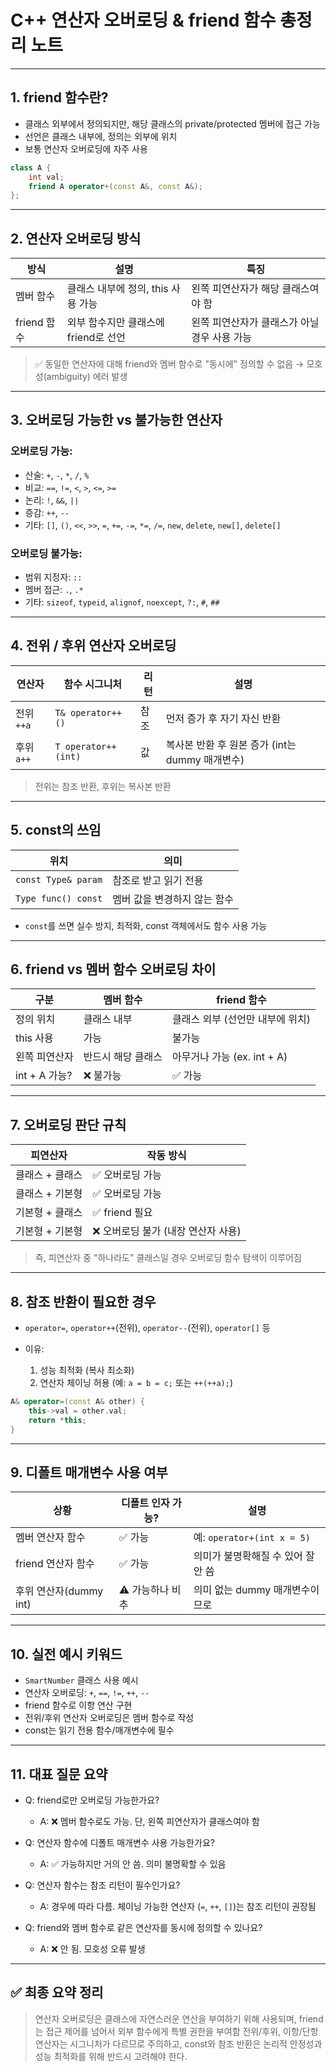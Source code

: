 # C++ 연산자 오버로딩 & friend 함수 총정리 노트

---

## 1. friend 함수란?

* 클래스 외부에서 정의되지만, 해당 클래스의 private/protected 멤버에 접근 가능
* 선언은 클래스 내부에, 정의는 외부에 위치
* 보통 연산자 오버로딩에 자주 사용

```cpp
class A {
    int val;
    friend A operator+(const A&, const A&);
};
```

---

## 2. 연산자 오버로딩 방식

| 방식        | 설명                      | 특징                        |
| --------- | ----------------------- | ------------------------- |
| 멤버 함수     | 클래스 내부에 정의, this 사용 가능  | 왼쪽 피연산자가 해당 클래스여야 함       |
| friend 함수 | 외부 함수지만 클래스에 friend로 선언 | 왼쪽 피연산자가 클래스가 아닐 경우 사용 가능 |

> ✅ 동일한 연산자에 대해 friend와 멤버 함수로 "동시에" 정의할 수 없음 → 모호성(ambiguity) 에러 발생

---

## 3. 오버로딩 가능한 vs 불가능한 연산자

### 오버로딩 가능:

* 산술: `+`, `-`, `*`, `/`, `%`
* 비교: `==`, `!=`, `<`, `>`, `<=`, `>=`
* 논리: `!`, `&&`, `||`
* 증감: `++`, `--`
* 기타: `[]`, `()`, `<<`, `>>`, `=`, `+=`, `-=`, `*=`, `/=`, `new`, `delete`, `new[]`, `delete[]`

### 오버로딩 불가능:

* 범위 지정자: `::`
* 멤버 접근: `.`, `.*`
* 기타: `sizeof`, `typeid`, `alignof`, `noexcept`, `?:`, `#`, `##`

---

## 4. 전위 / 후위 연산자 오버로딩

| 연산자      | 함수 시그니처             | 리턴 | 설명                               |
| -------- | ------------------- | -- | -------------------------------- |
| 전위 `++a` | `T& operator++()`   | 참조 | 먼저 증가 후 자기 자신 반환                 |
| 후위 `a++` | `T operator++(int)` | 값  | 복사본 반환 후 원본 증가 (int는 dummy 매개변수) |

> 전위는 참조 반환, 후위는 복사본 반환

---

## 5. const의 쓰임

| 위치                  | 의미               |
| ------------------- | ---------------- |
| `const Type& param` | 참조로 받고 읽기 전용     |
| `Type func() const` | 멤버 값을 변경하지 않는 함수 |

* `const`를 쓰면 실수 방지, 최적화, const 객체에서도 함수 사용 가능

---

## 6. friend vs 멤버 함수 오버로딩 차이

| 구분          | 멤버 함수      | friend 함수             |
| ----------- | ---------- | --------------------- |
| 정의 위치       | 클래스 내부     | 클래스 외부 (선언만 내부에 위치)   |
| this 사용     | 가능         | 불가능                   |
| 왼쪽 피연산자     | 반드시 해당 클래스 | 아무거나 가능 (ex. int + A) |
| int + A 가능? | ❌ 불가능      | ✅ 가능                  |

---

## 7. 오버로딩 판단 규칙

| 피연산자      | 작동 방식                 |
| --------- | --------------------- |
| 클래스 + 클래스 | ✅ 오버로딩 가능             |
| 클래스 + 기본형 | ✅ 오버로딩 가능             |
| 기본형 + 클래스 | ✅ friend 필요           |
| 기본형 + 기본형 | ❌ 오버로딩 불가 (내장 연산자 사용) |

> 즉, 피연산자 중 "하나라도" 클래스일 경우 오버로딩 함수 탐색이 이루어짐

---

## 8. 참조 반환이 필요한 경우

* `operator=`, `operator++`(전위), `operator--`(전위), `operator[]` 등
* 이유:

  1. 성능 최적화 (복사 최소화)
  2. 연산자 체이닝 허용 (예: `a = b = c;` 또는 `++(++a);`)

```cpp
A& operator=(const A& other) {
    this->val = other.val;
    return *this;
}
```

---

## 9. 디폴트 매개변수 사용 여부

| 상황                | 디폴트 인자 가능? | 설명                        |
| ----------------- | ---------- | ------------------------- |
| 멤버 연산자 함수         | ✅ 가능       | 예: `operator+(int x = 5)` |
| friend 연산자 함수     | ✅ 가능       | 의미가 불명확해질 수 있어 잘 안 씀      |
| 후위 연산자(dummy int) | ⚠️ 가능하나 비추 | 의미 없는 dummy 매개변수이므로       |

---

## 10. 실전 예시 키워드

* `SmartNumber` 클래스 사용 예시
* 연산자 오버로딩: `+`, `==`, `!=`, `++`, `--`
* friend 함수로 이항 연산 구현
* 전위/후위 연산자 오버로딩은 멤버 함수로 작성
* const는 읽기 전용 함수/매개변수에 필수

---

## 11. 대표 질문 요약

* Q: friend로만 오버로딩 가능한가요?

  * A: ❌ 멤버 함수로도 가능. 단, 왼쪽 피연산자가 클래스여야 함

* Q: 연산자 함수에 디폴트 매개변수 사용 가능한가요?

  * A: ✅ 가능하지만 거의 안 씀. 의미 불명확할 수 있음

* Q: 연산자 함수는 참조 리턴이 필수인가요?

  * A: 경우에 따라 다름. 체이닝 가능한 연산자 (`=`, `++`, `[]`)는 참조 리턴이 권장됨

* Q: friend와 멤버 함수로 같은 연산자를 동시에 정의할 수 있나요?

  * A: ❌ 안 됨. 모호성 오류 발생

---

## ✅ 최종 요약 정리

> 연산자 오버로딩은 클래스에 자연스러운 연산을 부여하기 위해 사용되며, friend는 접근 제어를 넘어서 외부 함수에게 특별 권한을 부여함 전위/후위, 이항/단항 연산자는 시그니처가 다르므로 주의하고, const와 참조 반환은 논리적 안정성과 성능 최적화를 위해 반드시 고려해야 한다.
